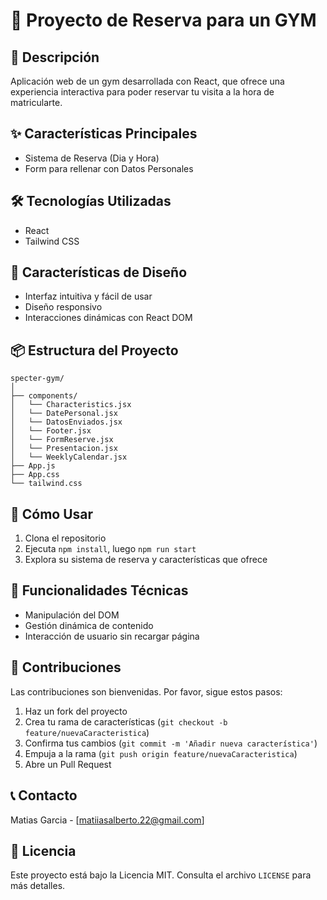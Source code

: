 # 🍕 Proyecto de Reserva para un GYM

## 📝 Descripción
Aplicación web de un gym desarrollada con React, que ofrece una experiencia interactiva para poder reservar tu visita a la hora de matricularte.

## ✨ Características Principales
- Sistema de Reserva (Dia y Hora)
- Form para rellenar con Datos Personales

## 🛠️ Tecnologías Utilizadas
- React
- Tailwind CSS

## 🎨 Características de Diseño
- Interfaz intuitiva y fácil de usar
- Diseño responsivo
- Interacciones dinámicas con React DOM

## 📦 Estructura del Proyecto
```
specter-gym/
│
├── components/
│   └── Characteristics.jsx
│   └── DatePersonal.jsx
│   └── DatosEnviados.jsx
│   └── Footer.jsx
│   └── FormReserve.jsx
│   └── Presentacion.jsx
│   └── WeeklyCalendar.jsx
├── App.js
├── App.css
└── tailwind.css
```

## 🚀 Cómo Usar
1. Clona el repositorio
2. Ejecuta `npm install`, luego `npm run start`
3. Explora su sistema de reserva y características que ofrece

## 🌟 Funcionalidades Técnicas
- Manipulación del DOM
- Gestión dinámica de contenido
- Interacción de usuario sin recargar página

## 🤝 Contribuciones
Las contribuciones son bienvenidas. Por favor, sigue estos pasos:
1. Haz un fork del proyecto
2. Crea tu rama de características (`git checkout -b feature/nuevaCaracteristica`)
3. Confirma tus cambios (`git commit -m 'Añadir nueva característica'`)
4. Empuja a la rama (`git push origin feature/nuevaCaracteristica`)
5. Abre un Pull Request

## 📞 Contacto
Matias Garcia - [matiiasalberto.22@gmail.com]

## 📄 Licencia
Este proyecto está bajo la Licencia MIT. Consulta el archivo `LICENSE` para más detalles.
